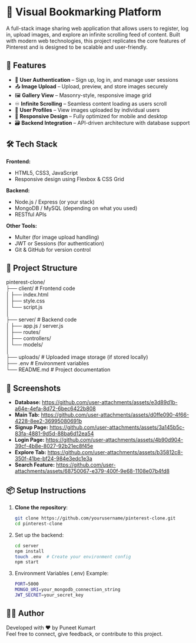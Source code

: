 # 📌 Visual Bookmarking Platform
A full-stack image sharing web application that allows users to register, log in, upload images, and explore an infinite scrolling feed of content. Built with modern web technologies, this project replicates the core features of Pinterest and is designed to be scalable and user-friendly.

## 🚀 Features

- 🔐 **User Authentication** – Sign up, log in, and manage user sessions
- 📤 **Image Upload** – Upload, preview, and store images securely
- 🖼️ **Gallery View** – Masonry-style, responsive image grid
- ♾️ **Infinite Scrolling** – Seamless content loading as users scroll
- 🧑 **User Profiles** – View images uploaded by individual users
- 📱 **Responsive Design** – Fully optimized for mobile and desktop
- 🗃️ **Backend Integration** – API-driven architecture with database support

## 🛠️ Tech Stack

**Frontend:**
- HTML5, CSS3, JavaScript
- Responsive design using Flexbox & CSS Grid

**Backend:**
- Node.js / Express (or your stack)
- MongoDB / MySQL (depending on what you used)
- RESTful APIs

**Other Tools:**
- Multer (for image upload handling)
- JWT or Sessions (for authentication)
- Git & GitHub for version control

## 📁 Project Structure

pinterest-clone/                                               <br>
├── client/ # Frontend code                                    <br>
│ ├── index.html                                               <br>
│ ├── style.css                                                <br>
│ └── script.js                                                <br>
│                                                              <br>
├── server/ # Backend code                                     <br>
│ ├── app.js / server.js                                       <br>
│ ├── routes/                                                  <br>
│ ├── controllers/                                             <br> 
│ └── models/                                                  <br>
│                                                              <br>
├── uploads/ # Uploaded image storage (if stored locally)      <br>
├── .env # Environment variables                               <br>
└── README.md # Project documentation                          <br>


## 📸 Screenshots

- **Database:** https://github.com/user-attachments/assets/e3d89d1b-a64e-4efa-8d72-6bec6422b808
- **Main Tab:** https://github.com/user-attachments/assets/d0ffe090-4f66-4228-8ee2-36995080691b
- **Signup Page:** https://github.com/user-attachments/assets/3a145b5c-83fa-4881-9d5d-88ba6d12ea54
- **Login Page:** https://github.com/user-attachments/assets/4b90d904-39cf-4b8e-8027-92b21ec8f45e
- **Explore Tab:** https://github.com/user-attachments/assets/b35812c8-350f-41be-bf24-984e3edc1e3a
- **Search Feature:** https://github.com/user-attachments/assets/68750067-e379-400f-9e68-1108e07b4fd8





## 📦 Setup Instructions

1. **Clone the repository**:
   ```bash
   git clone https://github.com/yourusername/pinterest-clone.git
   cd pinterest-clone

2. Set up the backend:
   ```bash                           
   cd server                                        
   npm install                               
   touch .env  # Create your environment config     
   npm start                                        

   
3. Environment Variables (.env) Example:
   ```bash        
   PORT=5000                                       
   MONGO_URI=your_mongodb_connection_string         
   JWT_SECRET=your_secret_key                      

## 🙋‍♂️ Author
Developed with ❤️ by Puneet Kumart <br>
Feel free to connect, give feedback, or contribute to this project.
